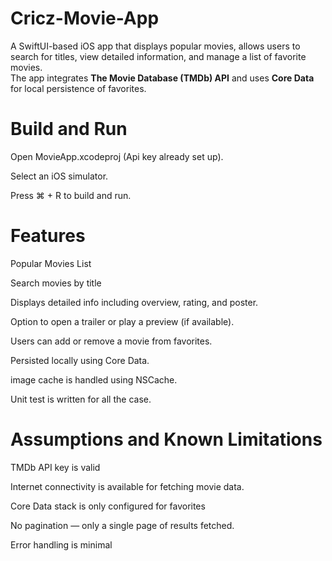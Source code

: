 # Cricz-Movie-App
A SwiftUI-based iOS app that displays popular movies, allows users to search for titles, view detailed information, and manage a list of favorite movies.  
The app integrates **The Movie Database (TMDb) API** and uses **Core Data** for local persistence of favorites.

# Build and Run

Open MovieApp.xcodeproj (Api key already set up).

Select an iOS simulator.

Press ⌘ + R to build and run.

# Features
Popular Movies List

Search movies by title

Displays detailed info including overview, rating, and poster.

Option to open a trailer or play a preview (if available).

Users can add or remove a movie from favorites.

Persisted locally using Core Data.

image cache is handled using NSCache.

Unit test is written for all the case.

# Assumptions and  Known Limitations

TMDb API key is valid

Internet connectivity is available for fetching movie data.

Core Data stack is only configured for favorites

No pagination — only a single page of results fetched.

Error handling is minimal

